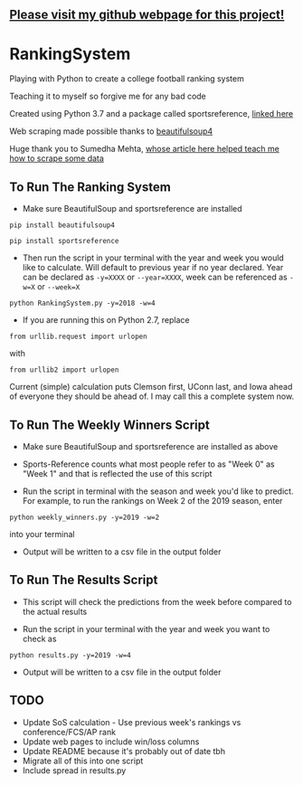 ## [Please visit my github webpage for this project!](https://tommiksch.github.io/RankingSystem/)

# RankingSystem
Playing with Python to create a college football ranking system

Teaching it to myself so forgive me for any bad code

Created using Python 3.7 and a package called sportsreference, [linked here](https://sportsreference.readthedocs.io/en/latest/index.html)

Web scraping made possible thanks to [beautifulsoup4](https://pypi.org/project/beautifulsoup4/)

Huge thank you to Sumedha Mehta, [whose article here helped teach me how to scrape some data](https://medium.com/@smehta/scrape-and-create-your-own-beautiful-dataset-from-sports-reference-com-using-beautifulsoup-python-c26d6920684e)

## To Run The Ranking System
- Make sure BeautifulSoup and sportsreference are installed

`pip install beautifulsoup4`

`pip install sportsreference`

- Then run the script in your terminal with the year and week you would like to calculate. Will default to previous year if no year declared. Year can be declared as `-y=XXXX` or `--year=XXXX`, week can be referenced as `-w=X` or `--week=X`

`python RankingSystem.py -y=2018 -w=4`

- If you are running this on Python 2.7, replace 

`from urllib.request import urlopen` 

with 

`from urllib2 import urlopen`

Current (simple) calculation puts Clemson first, UConn last, and Iowa ahead of everyone they should be ahead of. I may call this a complete system now.

## To Run The Weekly Winners Script
- Make sure BeautifulSoup and sportsreference are installed as above

- Sports-Reference counts what most people refer to as "Week 0" as "Week 1" and that is reflected the use of this script

- Run the script in terminal with the season and week you'd like to predict. For example, to run the rankings on Week 2 of the 2019 season, enter

`python weekly_winners.py -y=2019 -w=2`

into your terminal

- Output will be written to a csv file in the output folder

## To Run The Results Script
- This script will check the predictions from the week before compared to the actual results

- Run the script in your terminal with the year and week you want to check as

`python results.py -y=2019 -w=4`

- Output will be written to a csv file in the output folder

## TODO
- Update SoS calculation - Use previous week's rankings vs conference/FCS/AP rank
- Update web pages to include win/loss columns
- Update README because it's probably out of date tbh
- Migrate all of this into one script
- Include spread in results.py